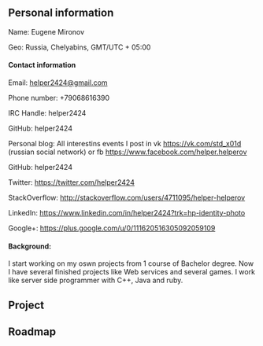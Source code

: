 ## Personal information

Name: Eugene Mironov

Geo: Russia, Chelyabins, GMT/UTC + 05:00 

#### Contact information

  Email: helper2424@gmail.com
 
  Phone number: +79068616390
  
  IRC Handle: helper2424
 
  GitHub: helper2424
  
  Personal blog: All interestins events I post in vk https://vk.com/std_x01d (russian social network) or fb https://www.facebook.com/helper.helperov
  
  GitHub: helper2424
  
  Twitter: https://twitter.com/helper2424
  
  StackOverflow: http://stackoverflow.com/users/4711095/helper-helperov
  
  LinkedIn: https://www.linkedin.com/in/helper2424?trk=hp-identity-photo
  
  Google+: https://plus.google.com/u/0/111620516305092059109

#### Background:
  I start working on my oswn projects from 1 course of Bachelor degree. Now I have several finished projects like Web services and several games. I work like server side programmer with C++, Java and ruby. 
  
  
## Project

## Roadmap
